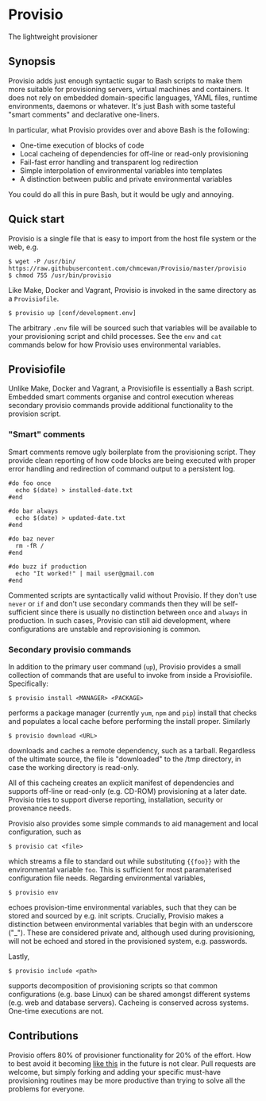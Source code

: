# Provisio
The lightweight provisioner

## Synopsis
Provisio adds just enough syntactic sugar to Bash scripts to make them more suitable for provisioning servers, virtual machines and containers. It does not rely on embedded domain-specific languages, YAML files, runtime environments, daemons or whatever. It's just Bash with some tasteful "smart comments" and declarative one-liners. 

In particular, what Provisio provides over and above Bash is the following:

* One-time execution of blocks of code
* Local cacheing of dependencies for off-line or read-only provisioning
* Fail-fast error handling and transparent log redirection
* Simple interpolation of environmental variables into templates 
* A distinction between public and private environmental variables

You could do all this in pure Bash, but it would be ugly and annoying.

## Quick start

Provisio is a single file that is easy to import from the host file system or the web, e.g.

    $ wget -P /usr/bin/ https://raw.githubusercontent.com/chmcewan/Provisio/master/provisio
    $ chmod 755 /usr/bin/provisio
    
Like Make, Docker and Vagrant, Provisio is invoked in the same directory as a `Provisiofile`.

    $ provisio up [conf/development.env]
  
The arbitrary `.env` file will be sourced such that variables will be available to your provisioning script and child processes. See the `env` and `cat` commands below for how Provisio uses environmental variables.

## Provisiofile

Unlike Make, Docker and Vagrant, a Provisiofile is essentially a Bash script. Embedded smart comments organise and control execution whereas secondary provisio commands provide additional functionality to the provision script. 
 
### "Smart" comments
 
Smart comments remove ugly boilerplate from the provisioning script. They provide clean reporting of how code blocks are being executed with proper error handling and redirection of command output to a persistent log. 

    #do foo once
      echo $(date) > installed-date.txt
    #end
    
    #do bar always
      echo $(date) > updated-date.txt
    #end
    
    #do baz never
      rm -fR /
    #end
    
    #do buzz if production
      echo "It worked!" | mail user@gmail.com
    #end
    
Commented scripts are syntactically valid without Provisio. If they don't use `never` or `if` and don't use secondary commands then they will be self-sufficient since there is usually no distinction between `once` and `always` in production. In such cases, Provisio can still aid development, where configurations are unstable and reprovisioning is common. 

### Secondary provisio commands

In addition to the primary user command (`up`), Provisio provides a small collection of commands that are useful to invoke from inside a Provisiofile. Specifically:

    $ provisio install <MANAGER> <PACKAGE>
    
performs a package manager (currently `yum`, `npm` and `pip`) install that checks and populates a local cache before performing the install proper. Similarly

    $ provisio download <URL>

downloads and caches a remote dependency, such as a tarball. Regardless of the ultimate source, the file is "downloaded" to the /tmp directory, in case the working directory is read-only.

All of this cacheing creates an explicit manifest of dependencies and supports off-line or read-only (e.g. CD-ROM) provisioning at a later date. Provisio tries to support diverse reporting, installation, security or provenance needs.

Provisio also provides some simple commands to aid management and local configuration, such as

    $ provisio cat <file>
    
which streams a file to standard out while substituting `{{foo}}` with the environmental variable `foo`. This is sufficient for most paramaterised configuration file needs. Regarding environmental variables, 

    $ provisio env
    
echoes provision-time environmental variables, such that they can be stored and sourced by e.g. init scripts. Crucially, Provisio makes a distinction between environmental variables that begin with an underscore ("_"). These are considered private and, although used during provisioning, will not be echoed and stored in the provisioned system, e.g. passwords.

Lastly, 

    $ provisio include <path>
    
supports decomposition of provisioning scripts so that common configurations (e.g. base Linux) can be shared amongst different systems (e.g. web and database servers). Cacheing is conserved across systems. One-time executions are not.

## Contributions

Provisio offers 80% of provisioner functionality for 20% of the effort. How to best avoid it becoming [like this](https://xkcd.com/1654/) in the future is not clear. Pull requests are welcome, but simply forking and adding your specific must-have provisioning routines may be more productive than trying to solve all the problems for everyone.



